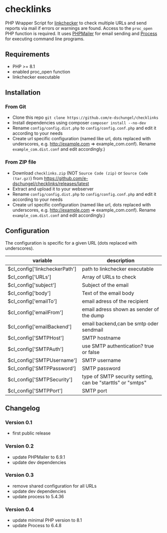 # checklinks
PHP Wrapper Script for [linkchecker](https://linkchecker.github.io/linkchecker/index.html) to check multiple URLs and send reports via mail if errors or warnings are found.
Access to the `proc_open` PHP function is required.
It uses [PHPMailer](https://github.com/PHPMailer/PHPMailer) for email sending and [Process](https://github.com/symfony/process) for executing command line programs.

## Requirements
* PHP >= 8.1
* enabled proc_open function
* linkchecker executable

## Installation
### From Git
* Clone this repo `git clone https://github.com/e-dschungel/checklinks`
* Install dependencies using composer `composer install --no-dev`
* Rename `config/config.dist.php` to `config/config.conf.php` and edit it according to your needs
* Create url specific configuration (named like url, dots replaced with underscores, e.g. http://example.com => example_com.conf). Rename `example_com.dist.conf` and edit accordingly.)

### From ZIP file
* Download `checklinks.zip` (NOT `Source Code (zip)` or `Source Code (tar.gz)`)  from https://github.com/e-dschungel/checklinks/releases/latest
* Extract and upload it to your webserver
* Rename `config/config.dist.php` to `config/config.conf.php` and edit it according to your needs
* Create url specific configuration (named like url, dots replaced with underscores, e.g. http://example.com => example_com.conf). Rename `example_com.dist.conf` and edit accordingly.)

## Configuration
The configuration is specific for a given URL (dots replaced with underscores).

|variable|description|
|---|---|
|$cl_config['linkcheckerPath']|path to linkchecker executable|
|$cl_config['URLs']|Array of URLs to check|
|$cl_config['subject']|Subject of the email|
|$cl_config['body']|Text of the email body|
|$cl_config['emailTo']| email adress of the recipient|
|$cl_config['emailFrom']| email adress shown as sender of the dump|
|$cl_config['emailBackend']| email backend,can be smtp oder sendmail|
|$cl_config['SMTPHost']| SMTP hostname|
|$cl_config['SMTPAuth']| use SMTP authentication? true or false|
|$cl_config['SMTPUsername']| SMTP username|
|$cl_config['SMTPPassword']| SMTP password|
|$cl_config['SMTPSecurity']| type of SMTP security setting, can be "starttls" or "smtps"|
|$cl_config['SMTPPort']| SMTP port|
## Changelog
### Version 0.1
* first public release

### Version 0.2
* update PHPMailer to 6.9.1
* update dev dependencies

### Version 0.3
* remove shared configuration for all URLs
* update dev dependencies
* update process to 5.4.36

### Version 0.4
* update minimal PHP version to 8.1
* update Process to 6.4.8 
